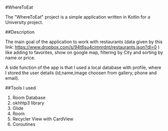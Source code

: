 #WhereToEat

The "WhereToEat" project is a simple application written in Kotlin for a University project.

##Description

The main goal of the application to work with restaurants
(data given by this link:  https://www.dropbox.com/s/94t6su4cimnrdnt/restaurants.json?dl=0 ) 
like adding to favorites, show on google map, filtering by City and sorting by name or price.

A side function of the app is that I used a local database with profile, 
where I stored the user details (id,name,image choosen from gallery, phone and email).

##Tools I used

1. Room Database
2. okhhtp3 library
3. Glide
4. Room
5. Recycler View with CardView
6. Coroutines
